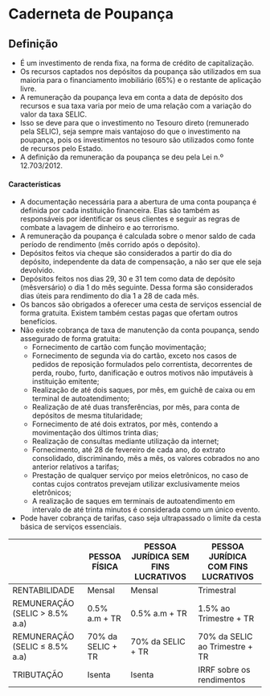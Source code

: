 # Caderneta de Poupança

## Definição
- É um investimento de renda fixa, na forma de crédito de capitalização.
- Os recursos captados nos depósitos da poupança são utilizados em sua maioria para o financiamento imobiliário (65%) e o restante de aplicação livre.
- A remuneração da poupança leva em conta a data de depósito dos recursos e sua taxa varia por meio de uma relação com a variação do valor da taxa SELIC.
- Isso se deve para que o investimento no Tesouro direto (remunerado pela SELIC), seja sempre mais vantajoso do que o investimento na poupança, pois os investimentos no tesouro são utilizados como fonte de recursos pelo Estado.
- A definição da remuneração da poupança se deu pela Lei n.º 12.703/2012.

#### Características
- A documentação necessária para a abertura de uma conta poupança é definida por cada instituição financeira. Elas são também as responsáveis por identificar os seus clientes e seguir as regras de combate a lavagem de dinheiro e ao terrorismo.
- A remuneração da poupança é calculada sobre o menor saldo de cada período de rendimento (mês corrido após o depósito).
- Depósitos feitos via cheque são considerados a partir do dia do depósito, independente da data de compensação, a não ser que ele seja devolvido.
- Depósitos feitos nos dias 29, 30 e 31 tem como data de depósito (mêsversário) o dia 1 do mês seguinte. Dessa forma são considerados dias úteis para rendimento do dia 1 a 28 de cada mês.
- Os bancos são obrigados a oferecer uma cesta de serviços essencial de forma gratuita. Existem também cestas pagas que ofertam outros benefícios. 
- Não existe cobrança de taxa de manutenção da conta poupança, sendo assegurado de forma gratuita:
  - Fornecimento de cartão com função movimentação;
  - Fornecimento de segunda via do cartão, exceto nos casos de pedidos de reposição formulados pelo correntista, decorrentes de perda, roubo, furto, danificação e outros motivos não imputáveis à instituição emitente;
  - Realização de até dois saques, por mês, em guichê de caixa ou em terminal de autoatendimento;
  - Realização de até duas transferências, por mês, para conta de depósitos de mesma titularidade;
  - Fornecimento de até dois extratos, por mês, contendo a movimentação dos últimos trinta dias;
  - Realização de consultas mediante utilização da internet;
  - Fornecimento, até 28 de fevereiro de cada ano, do extrato consolidado, discriminando, mês a mês, os valores cobrados no ano anterior relativos a tarifas;
  - Prestação de qualquer serviço por meios eletrônicos, no caso de contas cujos contratos prevejam utilizar exclusivamente meios eletrônicos;
  - A realização de saques em terminais de autoatendimento em intervalo de até trinta minutos é considerada como um único evento.
- Pode haver cobrança de tarifas, caso seja ultrapassado o limite da cesta básica de serviços essenciais.

|                                    | PESSOA FÍSICA     | PESSOA JURÍDICA SEM FINS LUCRATIVOS  | PESSOA JURÍDICA COM FINS LUCRATIVOS |
| ---------------------------------- | ----------------- | ------------------------------------ | ----------------------------------- |
| RENTABILIDADE                      | Mensal            | Mensal                               | Trimestral                          |
| REMUNERAÇÃO (SELIC > 8.5% a.a)     | 0.5% a.m + TR     | 0.5% a.m + TR                        | 1.5% ao Trimestre + TR              |
| REMUNERAÇÃO (SELIC ≤ 8.5% a.a)     | 70% da SELIC + TR | 70% da SELIC + TR                    | 70% da SELIC ao Trimestre + TR      |
| TRIBUTAÇÃO                         | Isenta            | Isenta                               | IRRF sobre os rendimentos           |
